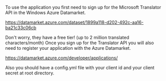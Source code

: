 To use the application you first need to sign up for the Microsoft Translator API in the Windows Azure Datamarket.

https://datamarket.azure.com/dataset/1899a118-d202-492c-aa16-ba21c33c06cb

Don't worry, they have a free tier! (up to 2 million translated characters/month) Once you sign up for the Translator API you will also need to register your application with the Azure Datamarket.

https://datamarket.azure.com/developer/applications/

Also you should have a config.yml file with your client id and your client secret at root directory.
